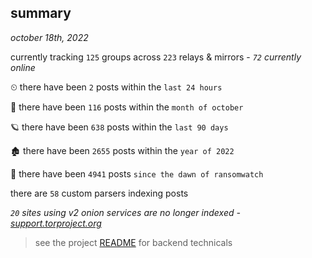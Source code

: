 
## summary
_october 18th, 2022_

currently tracking `125` groups across `223` relays & mirrors - _`72` currently online_

⏲ there have been `2` posts within the `last 24 hours`

🦈 there have been `116` posts within the `month of october`

🪐 there have been `638` posts within the `last 90 days`

🏚 there have been `2655` posts within the `year of 2022`

🦕 there have been `4941` posts `since the dawn of ransomwatch`

there are `58` custom parsers indexing posts

_`20` sites using v2 onion services are no longer indexed - [support.torproject.org](https://support.torproject.org/onionservices/v2-deprecation/)_

> see the project [README](https://github.com/joshhighet/ransomwatch#ransomwatch--) for backend technicals
